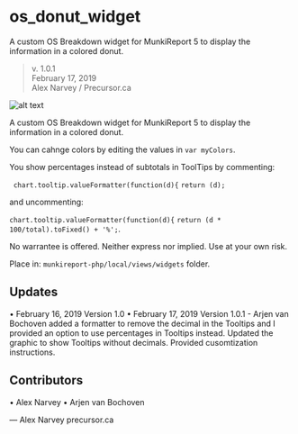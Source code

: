 # os_donut_widget
A custom OS Breakdown widget for MunkiReport 5 to display the information in a colored donut.

> v. 1.0.1  
> February 17, 2019  
> Alex Narvey / Precursor.ca

![alt text](os_dount_widget.png "OS Breakdown in colored donut")

A custom OS Breakdown widget for MunkiReport 5 to display the information in a colored donut.

You can cahnge colors by editing the values in ```var myColors```.

You show percentages instead of subtotals in ToolTips by commenting:

```	chart.tooltip.valueFormatter(function(d){```
```return (d);```

and uncommenting:

```chart.tooltip.valueFormatter(function(d){```
 ```return (d * 100/total).toFixed() + '%';```.

No warrantee is offered. Neither express nor implied. Use at your own risk.

Place in:
```munkireport-php/local/views/widgets``` folder.

## Updates
• February 16, 2019 Version 1.0
• February 17, 2019 Version 1.0.1 - Arjen van Bochoven added a formatter to remove the decimal in the Tooltips and I provided an option to use percentages in Tooltips instead. Updated the graphic to show Tooltips without decimals. Provided cusomtization instructions.

## Contributors
• Alex Narvey
• Arjen van Bochoven

— Alex Narvey 
precursor.ca
